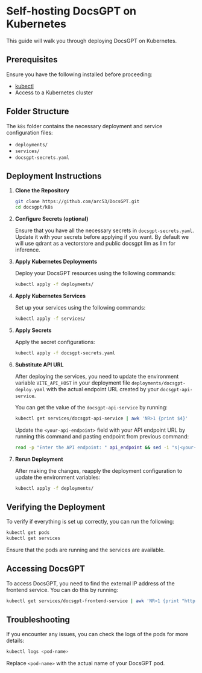 # Self-hosting DocsGPT on Kubernetes

This guide will walk you through deploying DocsGPT on Kubernetes.

## Prerequisites

Ensure you have the following installed before proceeding:

- [kubectl](https://kubernetes.io/docs/tasks/tools/install-kubectl/)
- Access to a Kubernetes cluster

## Folder Structure

The `k8s` folder contains the necessary deployment and service configuration files:

- `deployments/`
- `services/`
- `docsgpt-secrets.yaml`

## Deployment Instructions

1. **Clone the Repository**

   ```sh
   git clone https://github.com/arc53/DocsGPT.git
   cd docsgpt/k8s
   ```

2. **Configure Secrets (optional)**

   Ensure that you have all the necessary secrets in `docsgpt-secrets.yaml`. Update it with your secrets before applying if you want. By default we will use qdrant as a vectorstore and public docsgpt llm as llm for inference.

3. **Apply Kubernetes Deployments**

   Deploy your DocsGPT resources using the following commands:

   ```sh
   kubectl apply -f deployments/
   ```

4. **Apply Kubernetes Services**

   Set up your services using the following commands:

   ```sh
   kubectl apply -f services/
   ```

5. **Apply Secrets**

   Apply the secret configurations:

   ```sh
   kubectl apply -f docsgpt-secrets.yaml
   ```

6. **Substitute API URL**

   After deploying the services, you need to update the environment variable `VITE_API_HOST` in your deployment file `deployments/docsgpt-deploy.yaml` with the actual endpoint URL created by your `docsgpt-api-service`.

   You can get the value of the `docsgpt-api-service` by running:

   ```sh
   kubectl get services/docsgpt-api-service | awk 'NR>1 {print $4}'
   ```

   Update the `<your-api-endpoint>` field with your API endpoint URL by running this command and pasting endpoint from previous command:

   ```sh
   read -p "Enter the API endpoint: " api_endpoint && sed -i "s|<your-api-endpoint>|$api_endpoint|g" deployments/docsgpt-deploy.yaml
    ```

7. **Rerun Deployment**

   After making the changes, reapply the deployment configuration to update the environment variables:

   ```sh
   kubectl apply -f deployments/
   ```

## Verifying the Deployment

To verify if everything is set up correctly, you can run the following:

```sh
kubectl get pods
kubectl get services
```

Ensure that the pods are running and the services are available.

## Accessing DocsGPT

To access DocsGPT, you need to find the external IP address of the frontend service. You can do this by running:

```sh
kubectl get services/docsgpt-frontend-service | awk 'NR>1 {print "http://" $4}'
```

## Troubleshooting

If you encounter any issues, you can check the logs of the pods for more details:

```sh
kubectl logs <pod-name>
```

Replace `<pod-name>` with the actual name of your DocsGPT pod.